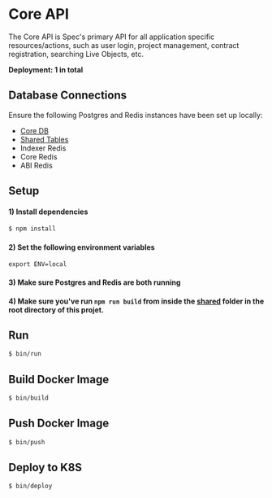 # Core API

The Core API is Spec's primary API for all application specific resources/actions, such as user login, project management, contract registration, searching Live Objects, etc.

**Deployment: 1 in total**

## Database Connections

Ensure the following Postgres and Redis instances have been set up locally:

* [Core DB](/#local-setup-2)
* [Shared Tables](#local-setup-1)
* Indexer Redis
* Core Redis
* ABI Redis

## Setup

#### 1) Install dependencies

```bash
$ npm install
```

#### 2) Set the following environment variables

```
export ENV=local
```

#### 3) Make sure Postgres and Redis are both running

#### 4) Make sure you've run `npm run build` from inside the [shared](/shared/) folder in the root directory of this projet.

## Run

```bash
$ bin/run
```

## Build Docker Image

```bash
$ bin/build
```

## Push Docker Image

```bash
$ bin/push
```

## Deploy to K8S

```bash
$ bin/deploy
```